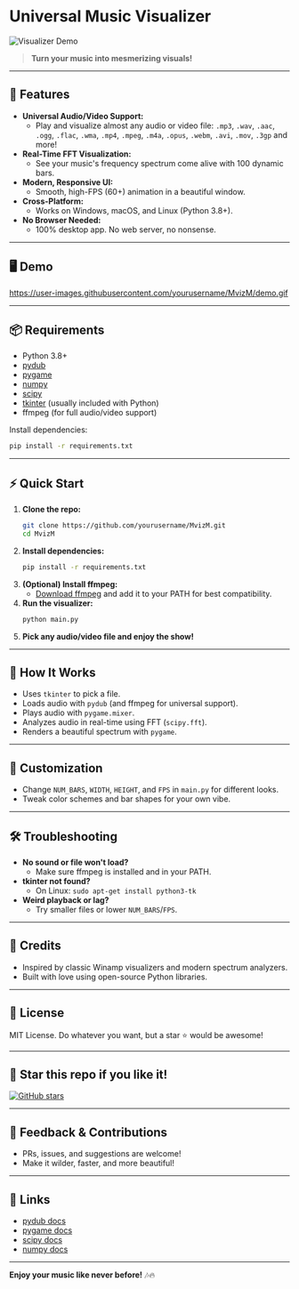 # Universal Music Visualizer

![Visualizer Demo](https://raw.githubusercontent.com/yourusername/MvizM/main/demo.gif)

> **Turn your music into mesmerizing visuals!**

---

## 🚀 Features
- **Universal Audio/Video Support:**
  - Play and visualize almost any audio or video file: `.mp3`, `.wav`, `.aac`, `.ogg`, `.flac`, `.wma`, `.mp4`, `.mpeg`, `.m4a`, `.opus`, `.webm`, `.avi`, `.mov`, `.3gp` and more!
- **Real-Time FFT Visualization:**
  - See your music's frequency spectrum come alive with 100 dynamic bars.
- **Modern, Responsive UI:**
  - Smooth, high-FPS (60+) animation in a beautiful window.
- **Cross-Platform:**
  - Works on Windows, macOS, and Linux (Python 3.8+).
- **No Browser Needed:**
  - 100% desktop app. No web server, no nonsense.

---

## 🖥️ Demo

https://user-images.githubusercontent.com/yourusername/MvizM/demo.gif

---

## 📦 Requirements
- Python 3.8+
- [pydub](https://github.com/jiaaro/pydub)
- [pygame](https://www.pygame.org/)
- [numpy](https://numpy.org/)
- [scipy](https://scipy.org/)
- [tkinter](https://wiki.python.org/moin/TkInter) (usually included with Python)
- ffmpeg (for full audio/video support)

Install dependencies:
```bash
pip install -r requirements.txt
```

---

## ⚡ Quick Start

1. **Clone the repo:**
   ```bash
   git clone https://github.com/yourusername/MvizM.git
   cd MvizM
   ```
2. **Install dependencies:**
   ```bash
   pip install -r requirements.txt
   ```
3. **(Optional) Install ffmpeg:**
   - [Download ffmpeg](https://ffmpeg.org/download.html) and add it to your PATH for best compatibility.
4. **Run the visualizer:**
   ```bash
   python main.py
   ```
5. **Pick any audio/video file and enjoy the show!**

---

## 🧠 How It Works
- Uses `tkinter` to pick a file.
- Loads audio with `pydub` (and ffmpeg for universal support).
- Plays audio with `pygame.mixer`.
- Analyzes audio in real-time using FFT (`scipy.fft`).
- Renders a beautiful spectrum with `pygame`.

---

## 🎨 Customization
- Change `NUM_BARS`, `WIDTH`, `HEIGHT`, and `FPS` in `main.py` for different looks.
- Tweak color schemes and bar shapes for your own vibe.

---

## 🛠️ Troubleshooting
- **No sound or file won't load?**
  - Make sure ffmpeg is installed and in your PATH.
- **tkinter not found?**
  - On Linux: `sudo apt-get install python3-tk`
- **Weird playback or lag?**
  - Try smaller files or lower `NUM_BARS`/`FPS`.

---

## 🤩 Credits
- Inspired by classic Winamp visualizers and modern spectrum analyzers.
- Built with love using open-source Python libraries.

---

## 📜 License
MIT License. Do whatever you want, but a star ⭐️ would be awesome!

---

## 🌟 Star this repo if you like it!

[![GitHub stars](https://img.shields.io/github/stars/yourusername/MvizM?style=social)](https://github.com/yourusername/MvizM)

---

## 💬 Feedback & Contributions
- PRs, issues, and suggestions are welcome!
- Make it wilder, faster, and more beautiful!

---

## 🔗 Links
- [pydub docs](https://github.com/jiaaro/pydub)
- [pygame docs](https://www.pygame.org/docs/)
- [scipy docs](https://docs.scipy.org/doc/scipy/)
- [numpy docs](https://numpy.org/doc/)

---

**Enjoy your music like never before!** 🎶🔥
